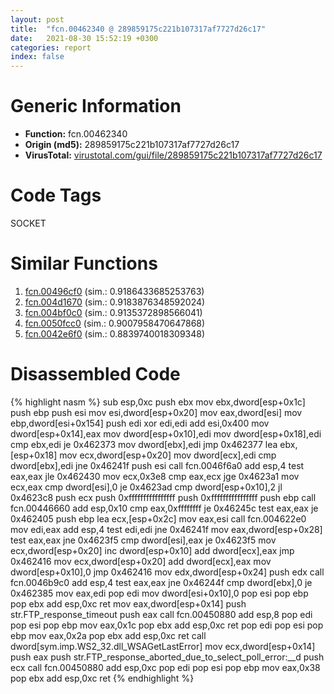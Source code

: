 ```yaml
---
layout: post
title:  "fcn.00462340 @ 289859175c221b107317af7727d26c17"
date:   2021-08-30 15:52:19 +0300
categories: report
index: false
---
```


# Generic Information
- **Function:** fcn.00462340
- **Origin (md5):** 289859175c221b107317af7727d26c17
- **VirusTotal:** [virustotal.com/gui/file/289859175c221b107317af7727d26c17][virustotal_ref]

# Code Tags
<span class="tag" id="SOCKET">SOCKET</span>


# Similar Functions

1. [fcn.00496cf0][similar_1_ref] (sim.: 0.9186433685253763)
2. [fcn.004d1670][similar_2_ref] (sim.: 0.9183876348592024)
3. [fcn.004bf0c0][similar_3_ref] (sim.: 0.9135372898566041)
4. [fcn.0050fcc0][similar_4_ref] (sim.: 0.9007958470647868)
5. [fcn.0042e6f0][similar_5_ref] (sim.: 0.8839740018309348)


# Disassembled Code

{% highlight nasm %}
sub esp,0xc
push ebx
mov ebx,dword[esp+0x1c]
push ebp
push esi
mov esi,dword[esp+0x20]
mov eax,dword[esi]
mov ebp,dword[esi+0x154]
push edi
xor edi,edi
add esi,0x400
mov dword[esp+0x14],eax
mov dword[esp+0x10],edi
mov dword[esp+0x18],edi
cmp ebx,edi
je 0x462373
mov dword[ebx],edi
jmp 0x462377
lea ebx,[esp+0x18]
mov ecx,dword[esp+0x20]
mov dword[ecx],edi
cmp dword[ebx],edi
jne 0x46241f
push esi
call fcn.0046f6a0
add esp,4
test eax,eax
jle 0x462430
mov ecx,0x3e8
cmp eax,ecx
jge 0x4623a1
mov ecx,eax
cmp dword[esi],0
je 0x4623ad
cmp dword[esp+0x10],2
jl 0x4623c8
push ecx
push 0xffffffffffffffff
push 0xffffffffffffffff
push ebp
call fcn.00446660
add esp,0x10
cmp eax,0xffffffff
je 0x46245c
test eax,eax
je 0x462405
push ebp
lea ecx,[esp+0x2c]
mov eax,esi
call fcn.004622e0
mov edi,eax
add esp,4
test edi,edi
jne 0x46241f
mov eax,dword[esp+0x28]
test eax,eax
jne 0x4623f5
cmp dword[esi],eax
je 0x4623f5
mov ecx,dword[esp+0x20]
inc dword[esp+0x10]
add dword[ecx],eax
jmp 0x462416
mov ecx,dword[esp+0x20]
add dword[ecx],eax
mov dword[esp+0x10],0
jmp 0x462416
mov edx,dword[esp+0x24]
push edx
call fcn.0046b9c0
add esp,4
test eax,eax
jne 0x46244f
cmp dword[ebx],0
je 0x462385
mov eax,edi
pop edi
mov dword[esi+0x10],0
pop esi
pop ebp
pop ebx
add esp,0xc
ret 
mov eax,dword[esp+0x14]
push str.FTP_response_timeout
push eax
call fcn.00450880
add esp,8
pop edi
pop esi
pop ebp
mov eax,0x1c
pop ebx
add esp,0xc
ret 
pop edi
pop esi
pop ebp
mov eax,0x2a
pop ebx
add esp,0xc
ret 
call dword[sym.imp.WS2_32.dll_WSAGetLastError]
mov ecx,dword[esp+0x14]
push eax
push str.FTP_response_aborted_due_to_select_poll_error:__d
push ecx
call fcn.00450880
add esp,0xc
pop edi
pop esi
pop ebp
mov eax,0x38
pop ebx
add esp,0xc
ret 
{% endhighlight %}


[similar_1_ref]: /report/fcn.00496cf0@be7fba7cc724acf4ae2900d99e0fc9c3
[similar_2_ref]: /report/fcn.004d1670@279a61b1e76da49531f1f16fd1102a2d
[similar_3_ref]: /report/fcn.004bf0c0@1160595edb203a63cb2ca3ce2ff04f47
[similar_4_ref]: /report/fcn.0050fcc0@17d73cbafe6dd96dd6f2291fab06fbb5
[similar_5_ref]: /report/fcn.0042e6f0@e2ba7f10eb234338a49853c34d7d9c56
[virustotal_ref]: https://www.virustotal.com/gui/file/289859175c221b107317af7727d26c17